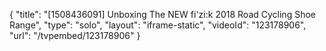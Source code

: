{
    "title": "[1508436091] Unboxing The NEW fi'zi:k 2018 Road Cycling Shoe Range",
    "type": "solo",
    "layout": "iframe-static",
    "videoId": "123178906",
    "url": "\/tvpembed\/123178906"
}